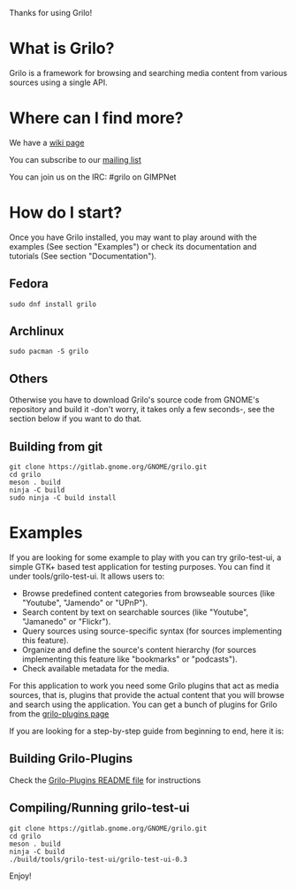 Thanks for using Grilo!

# What is Grilo?

Grilo is a framework for browsing and searching media content from various
sources using a single API.

# Where can I find more?

We have a [wiki page](https://wiki.gnome.org/Projects/Grilo)

You can subscribe to our [mailing list](http://mail.gnome.org/mailman/listinfo/grilo-list)

You can join us on the IRC:
#grilo on GIMPNet

# How do I start?

Once you have Grilo installed, you may want to play around with the
examples (See section "Examples") or check its documentation
and tutorials (See section "Documentation").

## Fedora

```
sudo dnf install grilo
```

## Archlinux

```
sudo pacman -S grilo
```

## Others

Otherwise you  have to download Grilo's source code from GNOME's repository and
build it -don't worry, it takes only a few seconds-, see the section below if
you want to do that.

## Building from git

```
git clone https://gitlab.gnome.org/GNOME/grilo.git
cd grilo
meson . build
ninja -C build
sudo ninja -C build install
```

# Examples

If you are looking for some example to play with you can try grilo-test-ui,
a simple GTK+ based test application for testing purposes. You can find it
under tools/grilo-test-ui. It allows users to:

 * Browse predefined content categories from browseable sources (like
"Youtube", "Jamendo" or "UPnP").
 * Search content by text on searchable sources (like "Youtube", "Jamanedo"
or "Flickr").
 * Query sources using source-specific syntax (for sources implementing
this feature).
 * Organize and define the source's content hierarchy (for sources
implementing this feature like "bookmarks" or
"podcasts").
 * Check available metadata for the media.

For this application to work you need some Grilo plugins that act as media
sources, that is, plugins that provide the actual content that you will
browse and search using the application. You can get a bunch of plugins for
Grilo from the [grilo-plugins page](https://gitlab.gnome.org/GNOME/grilo-plugins)

If you are looking for a step-by-step guide from beginning to end, here it is:

## Building Grilo-Plugins

Check the [Grilo-Plugins README file](https://gitlab.gnome.org/GNOME/grilo-plugins/blob/master/README.md) for instructions

## Compiling/Running grilo-test-ui

```
git clone https://gitlab.gnome.org/GNOME/grilo.git
cd grilo
meson . build
ninja -C build
./build/tools/grilo-test-ui/grilo-test-ui-0.3
```

Enjoy!
